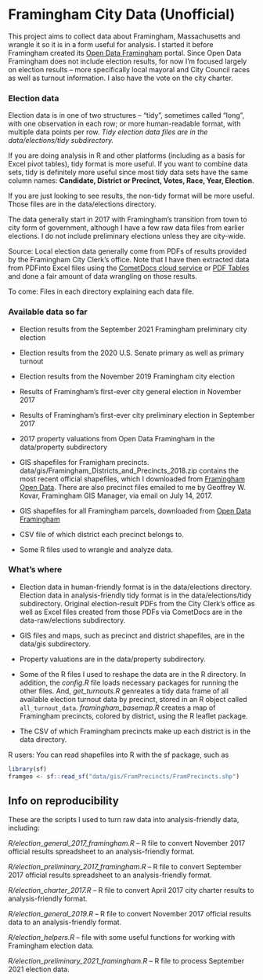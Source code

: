 Framingham City Data (Unofficial)
================

This project aims to collect data about Framingham, Massachusetts and
wrangle it so it is in a form useful for analysis. I started it before
Framingham created its [Open Data
Framingham](https://data.framinghamma.gov/) portal. Since Open Data
Framingham does not include election results, for now I’m focused
largely on election results – more specifically local mayoral and City
Council races as well as turnout information. I also have the vote on
the city charter.

### Election data

Election data is in one of two structures – “tidy”, sometimes called
“long”, with one observation in each row; or more human-readable format,
with multiple data points per row. *Tidy election data files are in the
data/elections/tidy subdirectory.*

If you are doing analysis in R and other platforms (including as a basis
for Excel pivot tables), tidy format is more useful. If you want to
combine data sets, tidy is definitely more useful since most tidy data
sets have the same column names: **Candidate, District or Precinct,
Votes, Race, Year, Election**.

If you are just looking to see results, the non-tidy format will be more
useful. Those files are in the data/elections directory.

The data generally start in 2017 with Framingham’s transition from town
to city form of government, although I have a few raw data files from
earlier elections. I do not include preliminary elections unless they
are city-wide.

Source: Local election data generally come from PDFs of results provided
by the Framingham City Clerk’s office. Note that I have then extracted
data from PDFinto Excel files using the [CometDocs cloud
service](https://www.cometdocs.com/) or [PDF
Tables](https://pdftables.com/) and done a fair amount of data wrangling
on those results.

To come: Files in each directory explaining each data file.

### Available data so far

-   Election results from the September 2021 Framingham preliminary city
    election

-   Election results from the 2020 U.S. Senate primary as well as
    primary turnout

-   Election results from the November 2019 Framingham city election

-   Results of Framingham’s first-ever city general election in November
    2017

-   Results of Framingham’s first-ever city preliminary election in
    September 2017

-   2017 property valuations from Open Data Framingham in the
    data/property subdirectory

-   GIS shapefiles for Framigham precincts.
    data/gis/Framingham_Districts_and_Precincts_2018.zip contains the
    most recent official shapefiles, which I downloaded from [Framingham
    Open
    Data](https://data.framinghamma.gov/Community-Development/Framingham-Districts-and-Precincts/9pzx-4i9g).
    There are also precinct files emailed to me by Geoffrey W. Kovar,
    Framingham GIS Manager, via email on July 14, 2017.

-   GIS shapefiles for all Framingham parcels, downloaded from [Open
    Data
    Framingham](https://data.framinghamma.gov/Community-Development/Framingham-Parcels/5vrm-nj3j)

-   CSV file of which district each precinct belongs to.

-   Some R files used to wrangle and analyze data.

### What’s where

-   Election data in human-friendly format is in the data/elections
    directory. Election data in analysis-friendly tidy format is in the
    data/elections/tidy subdirectory. Original election-result PDFs from
    the City Clerk’s office as well as Excel files created from those
    PDFs via CometDocs are in the data-raw/elections subdirectory.

-   GIS files and maps, such as precinct and district shapefiles, are in
    the data/gis subdirectory.

-   Property valuations are in the data/property subdirectory.

-   Some of the R files I used to reshape the data are in the R
    directory. In addition, the *config.R* file loads necessary packages
    for running the other files. And, *get_turnouts.R* genreates a tidy
    data frame of all available election turnout data by precinct,
    stored in an R object called `all_turnout_data`.
    *framingham_basemap.R* creates a map of Framingham precincts,
    colored by district, using the R leaflet package.

-   The CSV of which Framingham precincts make up each district is in
    the data directory.

R users: You can read shapefiles into R with the sf package, such as

``` r
library(sf)
framgeo <- sf::read_sf("data/gis/FramPrecincts/FramPrecincts.shp")
```

## Info on reproducibility

These are the scripts I used to turn raw data into analysis-friendly
data, including:

*R/election_general_2017_framingham.R* – R file to convert November 2017
official results spreadsheet to an analysis-friendly format.

*R/election_preliminary_2017_framingham.R* – R file to convert September
2017 official results spreadsheet to an analysis-friendly format.

*R/election_charter_2017.R* – R file to convert April 2017 city charter
results to analysis-friendly format.

*R/election_general_2019.R* – R file to convert November 2017 official
results data to an analysis-friendly format.

*R/election_helpers.R* – file with some useful functions for working
with Framingham election data.

*R/election_preliminary_2021_framingham.R* – R file to process September
2021 election data.

